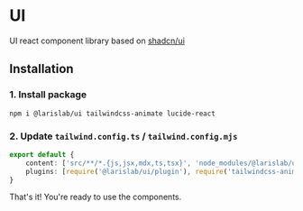 # UI

UI react component library based on [shadcn/ui](https://ui.shadcn.com/)

## Installation

### 1. Install package

```
npm i @larislab/ui tailwindcss-animate lucide-react
```

### 2. Update `tailwind.config.ts` / `tailwind.config.mjs`

```ts
export default {
    content: ['src/**/*.{js,jsx,mdx,ts,tsx}', 'node_modules/@larislab/ui/dist/**/*.js'],
    plugins: [require('@larislab/ui/plugin'), require('tailwindcss-animate')],
}
```

That's it! You're ready to use the components.
